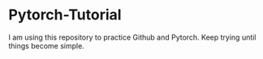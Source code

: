 # Pytorch-Tutorial

I am using this repository to practice Github and Pytorch. Keep trying until things become simple.
